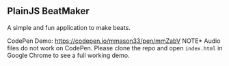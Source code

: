 ## PlainJS BeatMaker

A simple and fun application to make beats.

CodePen Demo: <https://codepen.io/mmason33/pen/mmZabV> 
NOTE* Audio files do not work on CodePen. Please clone the repo and open `index.html` in Google Chrome to see a full working demo.